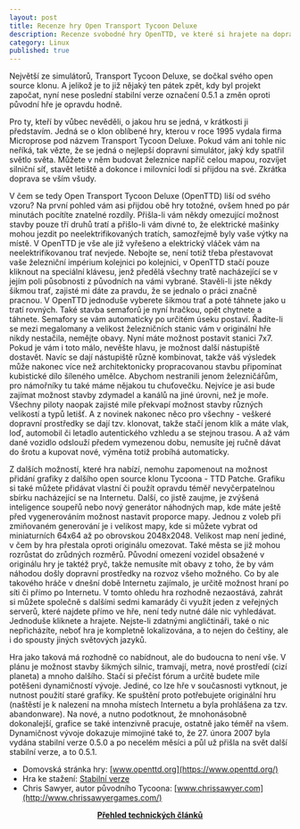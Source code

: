```yaml
---
layout: post
title: Recenze hry Open Transport Tycoon Deluxe
description: Recenze svobodné hry OpenTTD, ve které si hrajete na dopravního magnáta a stavíte koleje, kupujete vlaky a přepravujete zboží z jedné strany mapy na druhou.
category: Linux
published: true
---
```


Největší ze simulátorů, Transport Tycoon Deluxe, se dočkal svého open source klonu. A jelikož je to již nějaký ten pátek zpět, kdy byl projekt započat, nyní nese poslední stabilní verze označení 0.5.1 a změn oproti původní hře je opravdu hodně.

Pro ty, kteří by vůbec nevěděli, o jakou hru se jedná, v krátkosti ji představím. Jedná se o klon oblíbené hry, kterou v roce 1995 vydala firma Microprose pod názvem Transport Tycoon Deluxe. Pokud vám ani tohle nic neříká, tak vězte, že se jedná o nejlepší dopravní simulátor, jaký kdy spatřil světlo světa. Můžete v něm budovat železnice napříč celou mapou, rozvíjet silniční síť, stavět letiště a dokonce i milovníci lodí si přijdou na své. Zkrátka doprava se vším všudy.

V čem se tedy Open Transport Tycoon Deluxe (OpenTTD) liší od svého vzoru? Na první pohled vám asi přijdou obě hry totožné, ovšem hned po pár minutách pocítíte znatelné rozdíly. Přišla-li vám někdy omezující možnost stavby pouze tří druhů tratí a přišlo-li vám divné to, že elektrické mašinky mohou jezdit po neelektrifikovaných tratích, samozřejmě byly vaše výtky na místě. V OpenTTD je vše ale již vyřešeno a elektrický vláček vám na neelektrifikovanou trať nevjede. Nebojte se, není totiž třeba přestavovat vaše železniční impérium kolejnici po kolejnici, v OpenTTD stačí pouze kliknout na speciální klávesu, jenž předělá všechny tratě nacházející se v jejím poli působnosti z původních na vámi vybrané. Stavěli-li jste někdy šikmou trať, zajisté mi dáte za pravdu, že se jednalo o práci značně pracnou. V OpenTTD jednoduše vyberete šikmou trať a poté táhnete jako u tratí rovných. Také stavba semaforů je nyní hračkou, opět chytnete a táhnete. Semafory se vám automaticky po určitém úseku postaví. Řadíte-li se mezi megalomany a velikost železničních stanic vám v originální hře nikdy nestačila, nemějte obavy. Nyní máte možnost postavit stanici 7x7. Pokud je vám i toto málo, nevěšte hlavu, je možnost další nástupiště dostavět. Navíc se dají nástupiště různě kombinovat, takže váš výsledek může nakonec více než architektonicky propracovanou stavbu připomínat kubistické dílo šíleného umělce. Abychom nestranili jenom železničářům, pro námořníky tu také máme nějakou tu chuťovečku. Nejvíce je asi bude zajímat možnost stavby zdymadel a kanálů na jiné úrovni, než je moře. Všechny piloty naopak zajisté mile překvapí možnost stavby různých velikostí a typů letišť. A z novinek nakonec něco pro všechny - veškeré dopravní prostředky se dají tzv. klonovat, takže stačí jenom klik a máte vlak, loď, automobil či letadlo autentického vzhledu a se stejnou trasou. A až vám dané vozidlo odslouží předem vymezenou dobu, nemusíte jej ručně dávat do šrotu a kupovat nové, výměna totiž probíhá automaticky.

Z dalších možností, které hra nabízí, nemohu zapomenout na možnost přidání grafiky z dalšího open source klonu Tycoona - TTD Patche. Grafiku si také můžete přidávat vlastní či použít opravdu téměř nevyčerpatelnou sbírku nacházející se na Internetu. Další, co jistě zaujme, je zvýšená inteligence soupeřů nebo nový generátor náhodných map, kde máte ještě před vygenerováním možnost nastavit proporce mapy. Jednou z voleb při zmiňovaném generování je i velikost mapy, kde si můžete vybrat od miniaturních 64x64 až po obrovskou 2048x2048. Velikost map není jediné, v čem by hra přestala oproti originálu omezovat. Také města se již mohou rozrůstat do zrůdných rozměrů. Původní omezení vozidel obsažené v originálu hry je taktéž pryč, takže nemusíte mít obavy z toho, že by vám náhodou došly dopravní prostředky na rozvoz všeho možného. Co by ale takového hráče v dnešní době Internetu zajímalo, je určitě možnost hraní po síti či přímo po Internetu. V tomto ohledu hra rozhodně nezaostává, zahrát si můžete společně s dalšími sedmi kamarády či využít jeden z veřejných serverů, které najdete přímo ve hře, není tedy nutné dále nic vyhledávat. Jednoduše kliknete a hrajete. Nejste-li zdatnými angličtináři, také o nic nepřicházíte, neboť hra je kompletně lokalizována, a to nejen do češtiny, ale i do spousty jiných světových jazyků.

Hra jako taková má rozhodně co nabídnout, ale do budoucna to není vše. V plánu je možnost stavby šikmých silnic, tramvají, metra, nové prostředí (cizí planeta) a mnoho dalšího. Stačí si přečíst fórum a určitě budete mile potěšeni dynamičností vývoje. Jediné, co lze hře v současnosti vytknout, je nutnost použití staré grafiky. Ke spuštění proto potřebujete originální hru (naštěstí je k nalezení na mnoha místech Internetu a byla prohlášena za tzv. abandonware). Na nové, a nutno podotknout, že mnohonásobně dokonalejší, grafice se také intenzivně pracuje, ostatně jako téměř na všem. Dynamičnost vývoje dokazuje mimojiné také to, že 27. února 2007 byla vydána stabilní verze 0.5.0 a po necelém měsíci a půl už přišla na svět další stabilní verze, a to 0.5.1.

* Domovská stránka hry: [www.openttd.org](https://www.openttd.org/)
* Hra ke stažení: [Stabilní verze](https://www.openttd.org/downloads/openttd-releases/latest.html)
* Chris Sawyer, autor původního Tycoona: [www.chrissawyer.com](http://www.chrissawyergames.com/)

<center><b><a href="../">Přehled technických článků</a></b></center>
